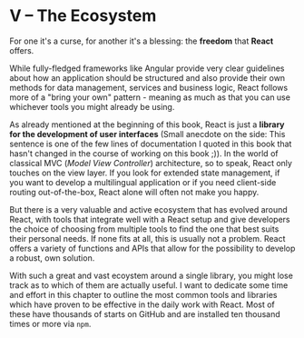 # V – The Ecosystem

For one it's a curse, for another it's a blessing: the **freedom** that **React** offers.

While fully-fledged frameworks like Angular provide very clear guidelines about how an application should be structured and also provide their own methods for data management, services and business logic, React follows more of a "bring your own" pattern - meaning as much as that you can use whichever tools you might already be using.

As already mentioned at the beginning of this book, React is just a  **library for the development of user interfaces** \(Small anecdote on the side: This sentence is one of the few lines of documentation I quoted in this book that hasn't changed in the course of working on this book ;\)\). In the world of classical MVC \(_Model View Controller_\) architecture, so to speak, React only touches on the view layer. If you look for extended state management, if you want to develop a multilingual application or if you need client-side routing out-of-the-box, React alone will often not make you happy.

But there is a very valuable and active ecosystem that has evolved  around React, with tools that integrate well with a React setup and give developers the choice of choosing from multiple tools to find the one that best suits their personal needs. If none fits at all, this is usually not a problem. React offers a variety of functions and APIs that allow for the possibility to develop a robust, own solution.

With such a great and vast ecoystem around a single library, you might lose track as to which of them are actually useful. I want to dedicate some time and effort in this chapter to outline the most common tools and libraries which have proven to be effective in the daily work with React. Most of these have thousands of starts on GitHub and are installed ten thousand times or more via `npm`.

